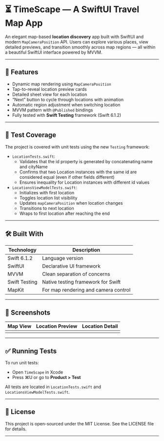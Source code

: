 # ⏳ TimeScape — A SwiftUI Travel Map App

An elegant map-based **location discovery** app built with SwiftUI and modern `MapCameraPosition` API. Users can explore various places, view detailed previews, and transition smoothly across map regions — all within a beautiful SwiftUI interface powered by MVVM.

---

## 🚀 Features

- Dynamic map rendering using `MapCameraPosition`
- Tap-to-reveal location preview cards
- Detailed sheet view for each location
- “Next” button to cycle through locations with animation
- Automatic region adjustment when switching location
- MVVM pattern with `@Published` bindings
- Fully tested with **Swift Testing** framework (Swift 6.1.2)

---

## 🧪 Test Coverage

The project is covered with unit tests using the new `Testing` framework:

- `LocationTests.swift`:
  - Validates that the id property is generated by concatenating name and cityName
  - Confirms that two Location instances with the same id are considered equal (even if other fields different)
  - Ensures inequality for Location instances with different id values
- `LocationsViewModelTests.swift`:
  - Initializes with first location
  - Toggles location list visibility
  - Updates `mapCameraPosition` when location changes
  - Transitions to next location
  - Wraps to first location after reaching the end

---

## 🛠️ Built With

| Technology       | Description                                |
|------------------|--------------------------------------------|
| Swift 6.1.2       | Language version                           |
| SwiftUI           | Declarative UI framework                   |
| MVVM              | Clean separation of concerns               |
| Swift Testing     | Native testing framework for Swift         |
| MapKit            | For map rendering and camera control       |

---

## 📱 Screenshots

| Map View | Location Preview | Location Detail |
|----------|------------------|-----------------|
|  |  |  |

---

## ✅ Running Tests

To run unit tests:

- Open `TimeScape` in Xcode
- Press ⌘U or go to **Product > Test**

All tests are located in `LocationTests.swift` and `LocationsViewModelTests.swift`.

---

## 📄 License

This project is open-sourced under the MIT License. See the LICENSE file for details.

---
